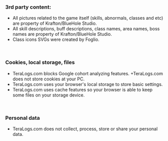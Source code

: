 ### 3rd party content:

+ All pictures related to the game itself (skills, abnormals, classes and etc) are property of Krafton/BlueHole Studio.
+ All skill descriptions, buff descriptions, class names, area names, boss names are property of Krafton/BlueHole Studio.
+ Class icons SVGs were created by Foglio.

&nbsp;

### Cookies, local storage, files

+ TeraLogs.com blocks Google cohort analyzing features.
+TeraLogs.com does not store cookies at your PC.
+ TeraLogs.com uses your browser's local storage to store basic settings.
+ TeraLogs.com uses cache features so your browser is able to keep some files on your storage device.

&nbsp;

### Personal data

+ TeraLogs.com does not collect, process, store or share your personal data.